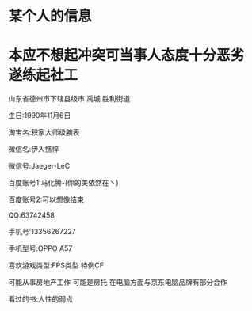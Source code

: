 # 某个人的信息

# 本应不想起冲突可当事人态度十分恶劣 遂练起社工

山东省德州市下辖县级市 禹城 胜利街道

生日:1990年11月6日

淘宝名:积家大师级腕表

微信名:伊人憔悴

微信号:Jaeger-LeC

百度账号1:马化腾-(你的美依然在丶)

百度账号2:可以想像结束

QQ:63742458

手机号:13356267227

手机型号:OPPO A57

喜欢游戏类型:FPS类型 特例CF

可能从事房地产工作 可能是房托 在电脑方面与京东电脑品牌有部分合作 

看过的书:人性的弱点

